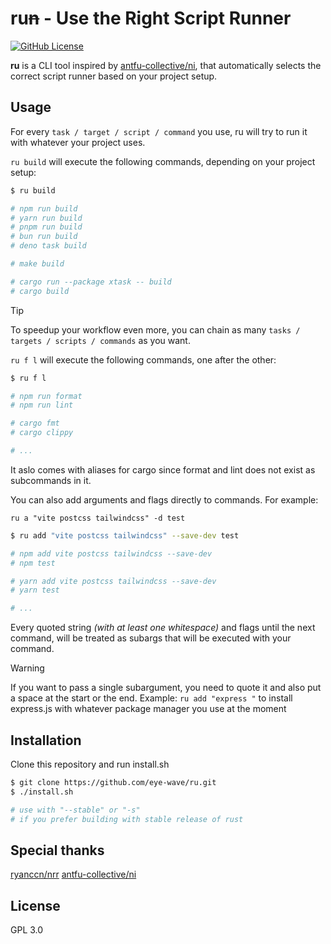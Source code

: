 # ru~~n~~ - Use the Right Script Runner

[![GitHub License](https://img.shields.io/github/license/ryanccn/nrr?style=flat-square&color=blue)](https://github.com/eye-wave/ru/blob/main/LICENSE)


**ru** is a CLI tool inspired by [antfu-collective/ni](https://github.com/antfu-collective/ni), that automatically selects the correct script runner based on your project setup. 

## Usage
For every `task / target / script / command` you use, ru will try to run it with whatever your project uses.

`ru build` will execute the following commands, depending on your project setup:
```bash
$ ru build

# npm run build
# yarn run build
# pnpm run build
# bun run build
# deno task build

# make build

# cargo run --package xtask -- build
# cargo build
```

> [!TIP]
>
> To speedup your workflow even more, you can chain as many `tasks / targets / scripts / commands` as you want.

`ru f l` will execute the following commands, one after the other:
```bash
$ ru f l

# npm run format
# npm run lint

# cargo fmt
# cargo clippy

# ...
```
It aslo comes with aliases for cargo since format and lint does not exist as subcommands in it.

You can also add arguments and flags directly to commands.
For example: 

`ru a "vite postcss tailwindcss" -d test`
```bash
$ ru add "vite postcss tailwindcss" --save-dev test

# npm add vite postcss tailwindcss --save-dev
# npm test

# yarn add vite postcss tailwindcss --save-dev
# yarn test

# ...
```

Every quoted string *(with at least one whitespace)* and flags until the next command, will be treated as subargs that will be executed with your command.
> [!WARNING]
>
> If you want to pass a single subargument, you need to quote it and also put a space at the start or the end.
> Example: `ru add "express "` to install express.js with whatever package manager you use at the moment

## Installation

Clone this repository and run install.sh

```bash
$ git clone https://github.com/eye-wave/ru.git
$ ./install.sh

# use with "--stable" or "-s"
# if you prefer building with stable release of rust
```

## Special thanks
[ryanccn/nrr](https://github.com/ryanccn/nrr)
[antfu-collective/ni](https://github.com/antfu-collective/ni)

## License

GPL 3.0
